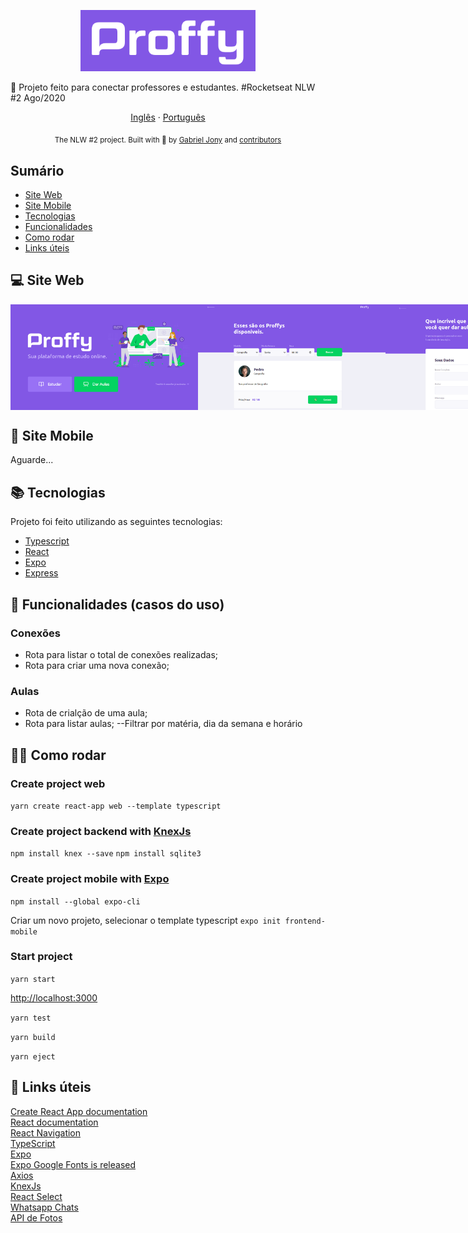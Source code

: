 <p align="center">
   <img src="./.github/logo.png" alt="Proffy" width="280"/>
</p>

🚀 Projeto feito para conectar professores e estudantes. #Rocketseat NLW #2 Ago/2020

<p align="center">
    <a href="README.md">Inglês</a>
    ·
    <a href="README-pt.md">Português</a>
 </p>

 <div align="center">
  <sub>The NLW #2 project. Built with 💙 by
    <a href="https://github.com/gabrieljony">Gabriel Jony</a> and
    <a href="https://github.com/gabrieljony/Proffy/graphs/contributors">
      contributors
    </a>
  </sub>
</div>

## Sumário

- [Site Web](#web)
- [Site Mobile](#mobile)
- [Tecnologias](#stack)
- [Funcionalidades](#functions)
- [Como rodar](#run)
- [Links úteis](#link)

## 💻 Site Web

<div style="display: flex; flex-direction: 'row'; align-items: 'center';">
   <img src="./.github/web-landing.png" width="300px">
   <img src="./.github/web-list.png" width="300px">
   <img src="./.github/web-form.png" width="300px">
</div>

## 📱 Site Mobile

Aguarde...

## 📚 Tecnologias

Projeto foi feito utilizando as seguintes tecnologias:

- [Typescript](https://www.typescriptlang.org/)
- [React](https://reactjs.org/)
- [Expo](https://expo.io/)
- [Express](https://expressjs.com/)

## 💙 Funcionalidades (casos do uso)

### Conexões

- Rota para listar o total de conexões realizadas;
- Rota para criar uma nova conexão;

### Aulas

- Rota de crialção de uma aula;
- Rota para listar aulas;
  --Filtrar por matéria, dia da semana e horário

## 🏃‍♂️ Como rodar

### Create project web

`yarn create react-app web --template typescript`

### Create project backend with [KnexJs](http://knexjs.org/)

`npm install knex --save`
`npm install sqlite3`

### Create project mobile with [Expo](https://docs.expo.io/)

`npm install --global expo-cli`

Criar um novo projeto, selecionar o template typescript
`expo init frontend-mobile`

### Start project

`yarn start`

[http://localhost:3000](http://localhost:3000)

`yarn test`

`yarn build`

`yarn eject`

## 🔗 Links úteis

[Create React App documentation](https://facebook.github.io/create-react-app/docs/getting-started)<br/>
[React documentation](https://reactjs.org/)<br/>
[React Navigation](https://reactnavigation.org/docs/getting-started)<br/>
[TypeScript](https://www.typescriptlang.org/)<br/>
[Expo](https://docs.expo.io/)<br/>
[Expo Google Fonts is released](https://dev.to/expo/expo-google-fonts-is-released-4g58)<br/>
[Axios](https://github.com/axios/axios)<br/>
[KnexJs](http://knexjs.org/)<br/>
[React Select](https://react-select.com/home)<br/>
[Whatsapp Chats](https://faq.whatsapp.com/general/chats/how-to-use-click-to-chat/)<br/>
[API de Fotos](https://randomuser.me/photos)
